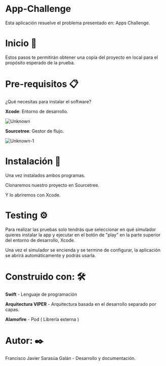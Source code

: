 # App-Challenge
Esta aplicación resuelve el problema presentado en: Apps Challenge. 

# Inicio 🚀

Estos pasos te permitirán obtener una copia del proyecto en local para el propósito esperado de la prueba.

# Pre-requisitos 📋

¿Qué necesitas para instalar el software?

**Xcode**: Entorno de desarrollo. 

![Unknown](https://user-images.githubusercontent.com/82720118/117876566-cdf91a80-b2a3-11eb-955c-54394b9185cf.jpeg)

**Sourcetree**: Gestor de flujo.

![Unknown-1](https://user-images.githubusercontent.com/82720118/117876680-f254f700-b2a3-11eb-8d3a-a9a1c5e5f472.jpeg)

# Instalación 🔧

Una vez instalados ambos programas. 

Clonaremos nuestro proyecto en Sourcetree.

Y lo abriremos con Xcode.

# Testing ⚙️

Para realizar las pruebas solo tendrás que seleccionar en qué simulador quieres instalar la app y ejecutar en el botón de "play" en la parte superior del entorno de desarrollo, Xcode.

Una vez el simulador se encienda y se termine de configurar, la aplicación se abrirá automáticamente y podrás usarla.

# Construido con: 🛠️

**Swift** - Lenguaje de programación

**Arquitectura VIPER** - Arquitectura basada en el desarrollo separado por capas.

**Alamofire** - Pod ( Librería externa )

# Autor: ✒️

Francisco Javier Sarasúa Galán - Desarrollo y documentación.

